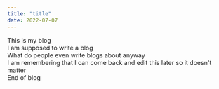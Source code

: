 ```yaml
---
title: "title"
date: 2022-07-07
---
```


This is my blog  
I am supposed to write a blog  
What do people even write blogs about anyway  
I am remembering that I can come back and edit this later so it doesn't matter  
End of blog   
